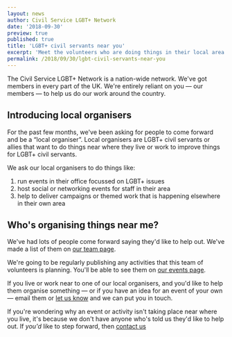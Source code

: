 ```yaml
---
layout: news
author: Civil Service LGBT+ Network
date: '2018-09-30'
preview: true
published: true
title: 'LGBT+ civil servants near you'
excerpt: 'Meet the volunteers who are doing things in their local area to make things better for LGBT+ civil servants like you.'
permalink: /2018/09/30/lgbt-civil-servants-near-you
---
```


The Civil Service LGBT+ Network is a nation-wide network. We've got members in every part of the UK. We're entirely reliant on you — our members — to help us do our work around the country.

## Introducing local organisers

For the past few months, we've been asking for people to come forward and be a “local organiser”. Local organisers are LGBT+ civil servants or allies that want to do things near where they live or work to improve things for LGBT+ civil servants. 

We ask our local organisers to do things like:

1. run events in their office focussed on LGBT+ issues
2. host social or networking events for staff in their area
3. help to deliver campaigns or themed work that is happening elsewhere in their own area

## Who's organising things near me?

We've had lots of people come forward saying they'd like to help out. We've made a list of them on [our team page](/about/our-team/).

We're going to be regularly publishing any activities that this team of volunteers is planning. You'll be able to see them on [our events page](/events/).

If you live or work near to one of our local organisers, and you'd like to help them organise something — or if you have an idea for an event of your own — email them or [let us know](/about/contact-us/) and we can put you in touch.

If you're wondering why an event or activity isn't taking place near where you live, it's because we don't have anyone who's told us they'd like to help out. If *you'd* like to step forward, then [contact us](/about/contact-us/)